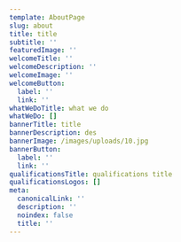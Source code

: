 ```yaml
---
template: AboutPage
slug: about
title: title
subtitle: ''
featuredImage: ''
welcomeTitle: ''
welcomeDescription: ''
welcomeImage: ''
welcomeButton:
  label: ''
  link: ''
whatWeDoTitle: what we do
whatWeDo: []
bannerTitle: title
bannerDescription: des
bannerImage: /images/uploads/10.jpg
bannerButton:
  label: ''
  link: ''
qualificationsTitle: qualifications title
qualificationsLogos: []
meta:
  canonicalLink: ''
  description: ''
  noindex: false
  title: ''
---
```


